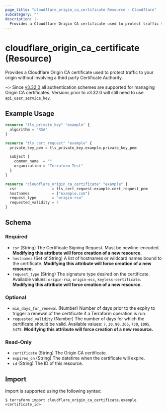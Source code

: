 ```yaml
---
page_title: "cloudflare_origin_ca_certificate Resource - Cloudflare"
subcategory: ""
description: |-
  Provides a Cloudflare Origin CA certificate used to protect traffic to your origin without involving a third party Certificate Authority.
---
```


# cloudflare_origin_ca_certificate (Resource)

Provides a Cloudflare Origin CA certificate used to protect traffic to your origin without involving a third party Certificate Authority.

~> Since [v3.32.0](https://github.com/cloudflare/terraform-provider-cloudflare/releases/tag/v3.32.0)
   all authentication schemes are supported for managing Origin CA certificates.
   Versions prior to v3.32.0 will still need to use [`api_user_service_key`](../index.html#api_user_service_key).

## Example Usage

```terraform
resource "tls_private_key" "example" {
  algorithm = "RSA"
}

resource "tls_cert_request" "example" {
  private_key_pem = tls_private_key.example.private_key_pem

  subject {
    common_name  = ""
    organization = "Terraform Test"
  }
}

resource "cloudflare_origin_ca_certificate" "example" {
  csr                = tls_cert_request.example.cert_request_pem
  hostnames          = ["example.com"]
  request_type       = "origin-rsa"
  requested_validity = 7
}
```
<!-- schema generated by tfplugindocs -->
## Schema

### Required

- `csr` (String) The Certificate Signing Request. Must be newline-encoded. **Modifying this attribute will force creation of a new resource.**
- `hostnames` (Set of String) A list of hostnames or wildcard names bound to the certificate. **Modifying this attribute will force creation of a new resource.**
- `request_type` (String) The signature type desired on the certificate. Available values: `origin-rsa`, `origin-ecc`, `keyless-certificate`. **Modifying this attribute will force creation of a new resource.**

### Optional

- `min_days_for_renewal` (Number) Number of days prior to the expiry to trigger a renewal of the certificate if a Terraform operation is run.
- `requested_validity` (Number) The number of days for which the certificate should be valid. Available values: `7`, `30`, `90`, `365`, `730`, `1095`, `5475`. **Modifying this attribute will force creation of a new resource.**

### Read-Only

- `certificate` (String) The Origin CA certificate.
- `expires_on` (String) The datetime when the certificate will expire.
- `id` (String) The ID of this resource.

## Import

Import is supported using the following syntax:

```shell
$ terraform import cloudflare_origin_ca_certificate.example <certificate_id>
```

